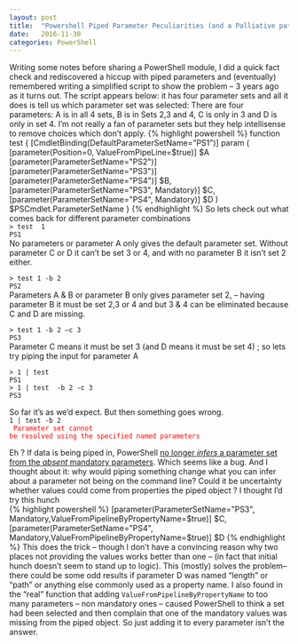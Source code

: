 ```yaml
---
layout: post
title:  "Powershell Piped Parameter Peculiarities (and a Palliative pattern!)"
date:   2016-11-30
categories: PowerShell
--- 
```

Writing some notes before sharing a PowerShell module,  I did a quick fact check and rediscovered a hiccup with piped parameters and (eventually) remembered writing a simplified script to show the problem – 3 years ago as it turns out. The script appears below: it has four parameter sets and all it does is tell us which parameter set was selected: There are four parameters: A is in all 4 sets, B is in Sets 2,3 and 4, C is only in 3 and D is only in set 4. I’m not really a fan of parameter sets but they help intellisense to remove choices which don’t apply. 
{% highlight powershell %}
function test { 
[CmdletBinding(DefaultParameterSetName="PS1")]
param (  [parameter(Position=0, ValueFromPipeLine=$true)]
         $A
         [parameter(ParameterSetName="PS2")]
         [parameter(ParameterSetName="PS3")]
         [parameter(ParameterSetName="PS4")]
         $B,
         [parameter(ParameterSetName="PS3", Mandatory)]
         $C,
         [parameter(ParameterSetName="PS4", Mandatory)]
         $D
)
$PSCmdlet.ParameterSetName
}
{% endhighlight %}
So lets check out what comes back for different parameter combinations    
`> test  1`    
`PS1`    
No parameters or parameter A only gives the default parameter set. Without parameter C or D it can’t be set 3 or 4, and with no parameter B it isn’t set 2 either.

`> test 1 -b 2`    
`PS2`    
Parameters A & B or parameter B only gives parameter set 2, – having parameter B it must be set 2,3 or 4 and but 3 & 4 can be eliminated because C and D are missing. 

`> test 1 -b 2 –c 3 `    
`PS3`    
Parameter C means it must be set 3 (and D means it must be set 4) ; so lets try piping the input for parameter A

`> 1 | test`     
`PS1`    
`> 1 | test  -b 2 -c 3`    
`PS3`

So far it’s as we’d expect.  But then something goes wrong.    
<code>1 | test  -b 2 <br/>
<span style="color:red">Parameter set cannot be resolved using the specified named parameters</span></code>

Eh ? If data is being piped in, PowerShell <u>no longer <i>infers</i> a parameter set from the <i>absent</i> mandatory parameters</u>.  Which seems like a bug. And I thought about it: why would piping something change what you can infer about a parameter not being on the command line? Could it be uncertainty whether values could come from properties the piped object ? I thought I’d try this hunch   
{% highlight powershell %}
  [parameter(ParameterSetName="PS3", Mandatory,ValueFromPipelineByPropertyName=$true)]
  $C,
  [parameter(ParameterSetName="PS4", Mandatory,ValueFromPipelineByPropertyName=$true)]
  $D
{% endhighlight %}
This does the trick – though I don’t have a convincing reason why two places not providing the values works better than one – (in fact that initial hunch doesn’t seem to stand up to logic). This (mostly) solves the problem– there could be some odd results if parameter D was named “length” or “path” or anything else commonly used as a property name. I also found in the “real” function that adding `ValueFromPipelineByPropertyName` to too many parameters – non mandatory ones – caused PowerShell to think a set had been selected and then complain that one of the mandatory values was missing from the piped object. So just adding it to every parameter isn’t the answer.
